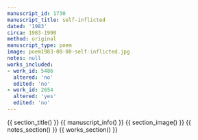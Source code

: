 ```yaml
---
manuscript_id: 1730
manuscript_title: self-inflicted
dated: '1983'
circa: 1983-1990
method: original
manuscript_type: poem
image: poem1983-00-00-self-inflicted.jpg
notes: null
works_included:
- work_id: 5486
  altered: 'no'
  edited: 'no'
- work_id: 2654
  altered: 'yes'
  edited: 'no'
---
```


{{ section_title() }}
{{ manuscript_info() }}
{{ section_image() }}
{{ notes_section() }}
{{ works_section() }}
